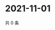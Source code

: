 # 2021-11-01

共 0 条

<!-- BEGIN WEIBO -->
<!-- 最后更新时间 Mon Nov 01 2021 09:48:36 GMT+0800 (China Standard Time) -->

<!-- END WEIBO -->
